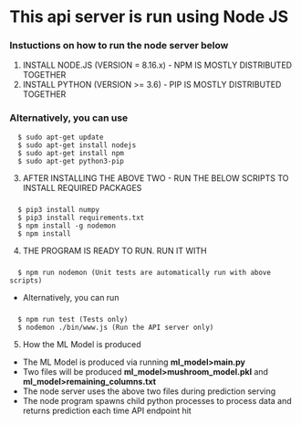 # This api server is run using Node JS

### Instuctions on how to run the node server below

1. INSTALL NODE.JS (VERSION = 8.16.x) - NPM IS MOSTLY DISTRIBUTED TOGETHER
2. INSTALL PYTHON (VERSION >= 3.6) - PIP IS MOSTLY DISTRIBUTED TOGETHER
### Alternatively, you can use
      $ sudo apt-get update
      $ sudo apt-get install nodejs
      $ sudo apt-get install npm
      $ sudo apt-get python3-pip

3. AFTER INSTALLING THE ABOVE TWO - RUN THE BELOW SCRIPTS TO INSTALL REQUIRED PACKAGES<br/>
###
      $ pip3 install numpy
      $ pip3 install requirements.txt
      $ npm install -g nodemon
      $ npm install 

4. THE PROGRAM IS READY TO RUN. RUN IT WITH <br/>
###
      $ npm run nodemon (Unit tests are automatically run with above scripts)
+ Alternatively, you can run <br/>
 ###
      $ npm run test (Tests only)
      $ nodemon ./bin/www.js (Run the API server only)

5. How the ML Model is produced
+ The ML Model is produced via running **ml_model>main.py**
+ Two files will be produced **ml_model>mushroom_model.pkl** and **ml_model>remaining_columns.txt** 
+ The node server uses the above two files during prediction serving
+ The node program spawns child python processes to process data and returns prediction each time API endpoint hit
